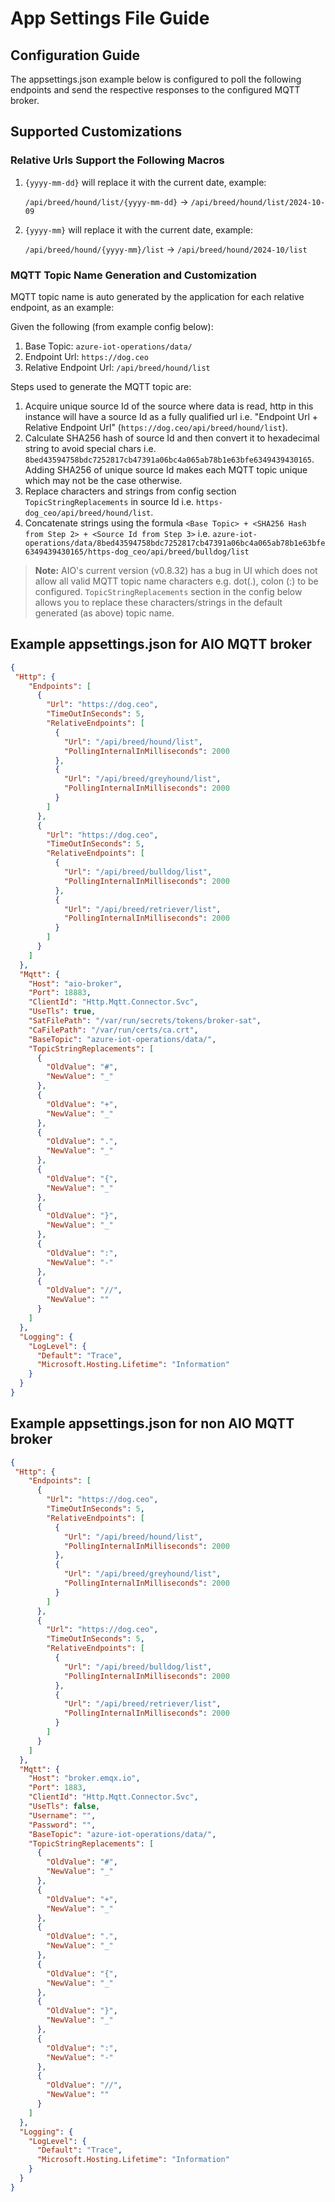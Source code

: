 # App Settings File Guide

## Configuration Guide

The appsettings.json example below is configured to poll the following endpoints and send the respective responses to the configured MQTT broker.

## Supported Customizations

### Relative Urls Support the Following Macros

1. ```{yyyy-mm-dd}``` will replace it with the current date, example:

   ```/api/breed/hound/list/{yyyy-mm-dd}``` -> ```/api/breed/hound/list/2024-10-09```
2. ```{yyyy-mm}``` will replace it with the current date, example:

   ```/api/breed/hound/{yyyy-mm}/list``` -> ```/api/breed/hound/2024-10/list```

### MQTT Topic Name Generation and Customization

MQTT topic name is auto generated by the application for each relative endpoint, as an example:

Given the following (from example config below):

1. Base Topic: `azure-iot-operations/data/`
2. Endpoint Url: `https://dog.ceo`
3. Relative Endpoint Url: `/api/breed/hound/list`

Steps used to generate the MQTT topic are:

1. Acquire unique source Id of the source where data is read, http in this instance will have a source Id as a fully qualified url i.e. "Endpoint Url + Relative Endpoint Url" (`https://dog.ceo/api/breed/hound/list`).
2. Calculate SHA256 hash of source Id and then convert it to hexadecimal string to avoid special chars i.e. `8bed43594758bdc7252817cb47391a06bc4a065ab78b1e63bfe6349439430165`. Adding SHA256 of unique source Id makes each MQTT topic unique which may not be the case otherwise.
3. Replace characters and strings from config section `TopicStringReplacements` in source Id i.e. `https-dog_ceo/api/breed/hound/list`.
4. Concatenate strings using the formula `<Base Topic> + <SHA256 Hash from Step 2> + <Source Id from Step 3>` i.e. `azure-iot-operations/data/8bed43594758bdc7252817cb47391a06bc4a065ab78b1e63bfe6349439430165/https-dog_ceo/api/breed/bulldog/list`

> **Note:** AIO's current version (v0.8.32) has a bug in UI which does not allow all valid MQTT topic name characters e.g. dot(.), colon (:) to be configured. `TopicStringReplacements` section in the config below allows you to replace these characters/strings in the default generated (as above) topic name.

## Example appsettings.json for AIO MQTT broker

```json
{
 "Http": {
    "Endpoints": [
      {
        "Url": "https://dog.ceo",
        "TimeOutInSeconds": 5,
        "RelativeEndpoints": [
          {
            "Url": "/api/breed/hound/list",
            "PollingInternalInMilliseconds": 2000
          },
          {
            "Url": "/api/breed/greyhound/list",
            "PollingInternalInMilliseconds": 2000
          }
        ]
      },
      {
        "Url": "https://dog.ceo",
        "TimeOutInSeconds": 5,
        "RelativeEndpoints": [
          {
            "Url": "/api/breed/bulldog/list",
            "PollingInternalInMilliseconds": 2000
          },
          {
            "Url": "/api/breed/retriever/list",
            "PollingInternalInMilliseconds": 2000
          }
        ]
      }
    ]
  },
  "Mqtt": {
    "Host": "aio-broker",
    "Port": 18883,
    "ClientId": "Http.Mqtt.Connector.Svc",
    "UseTls": true,
    "SatFilePath": "/var/run/secrets/tokens/broker-sat",
    "CaFilePath": "/var/run/certs/ca.crt",
    "BaseTopic": "azure-iot-operations/data/",
    "TopicStringReplacements": [
      {
        "OldValue": "#",
        "NewValue": "_"
      },
      {
        "OldValue": "+",
        "NewValue": "_"
      },
      {
        "OldValue": ".",
        "NewValue": "_"
      },
      {
        "OldValue": "{",
        "NewValue": "_"
      },
      {
        "OldValue": "}",
        "NewValue": "_"
      },
      {
        "OldValue": ":",
        "NewValue": "-"
      },
      { 
        "OldValue": "//",
        "NewValue": ""
      }
    ]
  },
  "Logging": {
    "LogLevel": {
      "Default": "Trace",
      "Microsoft.Hosting.Lifetime": "Information"
    }
  }
}
```

## Example appsettings.json for non AIO MQTT broker

```json
{
 "Http": {
    "Endpoints": [
      {
        "Url": "https://dog.ceo",
        "TimeOutInSeconds": 5,
        "RelativeEndpoints": [
          {
            "Url": "/api/breed/hound/list",
            "PollingInternalInMilliseconds": 2000
          },
          {
            "Url": "/api/breed/greyhound/list",
            "PollingInternalInMilliseconds": 2000
          }
        ]
      },
      {
        "Url": "https://dog.ceo",
        "TimeOutInSeconds": 5,
        "RelativeEndpoints": [
          {
            "Url": "/api/breed/bulldog/list",
            "PollingInternalInMilliseconds": 2000
          },
          {
            "Url": "/api/breed/retriever/list",
            "PollingInternalInMilliseconds": 2000
          }
        ]
      }
    ]
  },
  "Mqtt": {
    "Host": "broker.emqx.io",
    "Port": 1883,
    "ClientId": "Http.Mqtt.Connector.Svc",
    "UseTls": false,
    "Username": "",
    "Password": "",
    "BaseTopic": "azure-iot-operations/data/",
    "TopicStringReplacements": [
      {
        "OldValue": "#",
        "NewValue": "_"
      },
      {
        "OldValue": "+",
        "NewValue": "_"
      },
      {
        "OldValue": ".",
        "NewValue": "_"
      },
      {
        "OldValue": "{",
        "NewValue": "_"
      },
      {
        "OldValue": "}",
        "NewValue": "_"
      },
      {
        "OldValue": ":",
        "NewValue": "-"
      },
      { 
        "OldValue": "//",
        "NewValue": ""
      }
    ]
  },
  "Logging": {
    "LogLevel": {
      "Default": "Trace",
      "Microsoft.Hosting.Lifetime": "Information"
    }
  }
}
```
